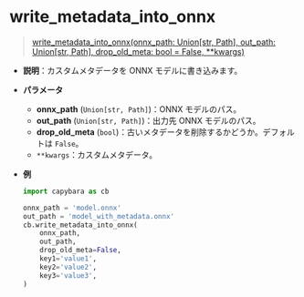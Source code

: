 # write_metadata_into_onnx

> [write_metadata_into_onnx(onnx_path: Union[str, Path], out_path: Union[str, Path], drop_old_meta: bool = False, \*\*kwargs)](https://github.com/DocsaidLab/Capybara/blob/975d62fba4f76db59e715c220f7a2af5ad8d050e/capybara/onnxengine/metadata.py#L20)

- **説明**：カスタムメタデータを ONNX モデルに書き込みます。

- **パラメータ**

  - **onnx_path** (`Union[str, Path]`)：ONNX モデルのパス。
  - **out_path** (`Union[str, Path]`)：出力先 ONNX モデルのパス。
  - **drop_old_meta** (`bool`)：古いメタデータを削除するかどうか。デフォルトは `False`。
  - `**kwargs`：カスタムメタデータ。

- **例**

  ```python
  import capybara as cb

  onnx_path = 'model.onnx'
  out_path = 'model_with_metadata.onnx'
  cb.write_metadata_into_onnx(
      onnx_path,
      out_path,
      drop_old_meta=False,
      key1='value1',
      key2='value2',
      key3='value3',
  )
  ```
